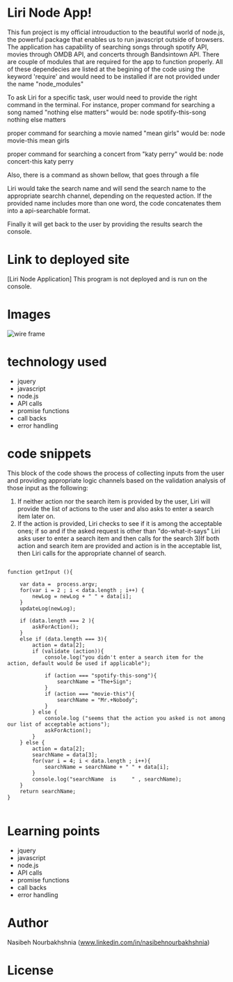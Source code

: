 <!-- Put the name of the project after the # -->
<!-- the # means h1  -->
# Liri Node App!

<!-- Put a description of what the project is -->

This fun project is my official introuduction to the beautiful world of node.js, the powerful package that enables us to run javascript outside of browsers. The application has capability of searching songs through spotify API, movies through OMDB API, and concerts through Bandsintown API. There are couple of modules that are required for the app to function properly. All of these dependecies are listed at the begining of the code using the keyword 'require' and  would need to be installed if are not provided under the name "node_modules"

To ask Liri for a specific task, user would need to provide the right command in the terminal. 
For instance, proper command for searching a song named "nothing else matters" would be:
node spotify-this-song nothing else matters

proper command for searching a movie named "mean girls" would be:
node movie-this mean girls

proper command for searching a concert from "katy perry" would be:
node concert-this katy perry

Also, there is a command as shown bellow, that goes through a file 

Liri would take the search name and will send the search name to the appropriate searchh channel, depending on the requested action. If the provided name includes more than one word, the code concatenates them into a api-searchable  format.

Finally it will get back to the user by providing the results search the console.


# Link to deployed site
<!-- make a link to the deployed site --> 
<!-- [What the user will see](the link to the deployed site) -->

[Liri Node Application]
This program is not deployed and is run on the console.


# Images
<!-- take a picture of the image and add it into the readme  -->
<!-- ![image title](path or link to image) -->
![wire frame](https://www.pexels.com/photo/white-laptop-computer-on-white-desk-1329068/)



# technology used
<!-- make a list of technology used -->
<!-- what you used for this web app, like html css -->

<!-- 
1. First ordered list item
2. Another item
⋅⋅* Unordered sub-list. 
1. Actual numbers don't matter, just that it's a number
⋅⋅1. Ordered sub-list
4. And another item. 
-->
- jquery
- javascript
- node.js
- API calls
- promise functions
- call backs
- error handling



# code snippets
<!-- put snippets of code inside ``` ``` so it will look like code -->
<!-- if you want to put blockquotes use a > -->

This block of the code shows the process of collecting inputs from the user and providing appropriate logic channels based on the validation analysis of those input as the following:

1) If neither action nor the search item is provided by the user, Liri will provide the list of actions to the user and also asks to enter a search item later on.
2) If the action is provided, Liri checks to see if it is among the acceptable ones; if so and if the asked request is other than "do-what-it-says" Liri asks user to enter a search item and then calls for the search
3)If both action and search item are provided and action is in the acceptable list, then Liri calls for the appropriate channel of search.

```

function getInput (){
    
    var data =  process.argv;
    for(var i = 2 ; i < data.length ; i++) {
        newLog = newLog + " " + data[i];
    } 
    updateLog(newLog);

    if (data.length === 2 ){
        askForAction();
    } 
    else if (data.length === 3){
        action = data[2];
        if (validate (action)){
            console.log("you didn't enter a search item for the action, default would be used if applicable");

            if (action === "spotify-this-song"){
                searchName = "The+Sign";
            }
            if (action === "movie-this"){
                searchName = "Mr.+Nobody";
            }  
        } else {
            console.log ("seems that the action you asked is not among our list of acceptable actions");
            askForAction();
        }    
    } else {
        action = data[2];
        searchName = data[3];
        for(var i = 4; i < data.length ; i++){
            searchName = searchName + " " + data[i];
        }
        console.log("searchName  is     " , searchName);
    }  
    return searchName;
}


```


# Learning points
<!-- Learning points where you would write what you thought was helpful -->
- jquery
- javascript
- node.js
- API calls
- promise functions
- call backs
- error handling




# Author 
<!-- make a link to the deployed site and have your name as the link -->
Nasibeh Nourbakhshnia
(www.linkedin.com/in/nasibehnourbakhshnia)

# License